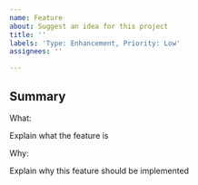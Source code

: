 ```yaml
---
name: Feature
about: Suggest an idea for this project
title: ''
labels: 'Type: Enhancement, Priority: Low'
assignees: ''

---
```


## Summary

What:

Explain what the feature is

Why:

Explain why this feature should be implemented
